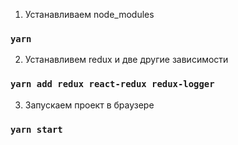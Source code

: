 1. Устанавливаем node_modules

### `yarn`

2. Устанавливем redux и две другие зависимости

### `yarn add redux react-redux redux-logger`

3. Запускаем проект в браузере

### `yarn start`
